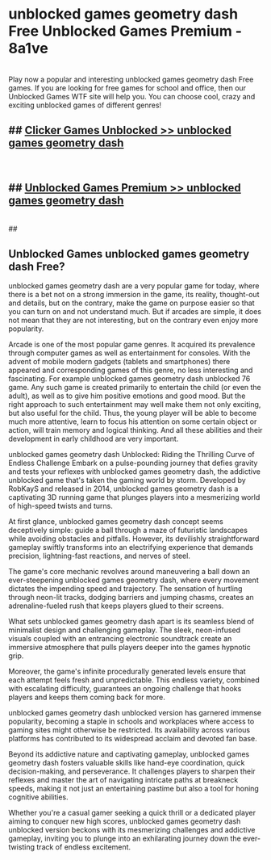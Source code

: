 # unblocked games geometry dash Free Unblocked Games Premium - 8a1ve <br>
<br>
Play now a popular and interesting unblocked games geometry dash Free games. If you are looking for free games for school and office, then our Unblocked Games WTF site will help you. You can choose cool, crazy and exciting unblocked games of different genres!


## ##  [Clicker Games Unblocked >> unblocked games geometry dash](http://freeplayer.one?title=unblocked_games_geometry_dash&ref=M1)
  <br>

##  ## [Unblocked Games Premium >> unblocked games geometry dash](http://freeplayer.one?title=unblocked_games_geometry_dash&ref=M1)
  <br>
  ##



## Unblocked Games unblocked games geometry dash Free?

unblocked games geometry dash are a very popular game for today, where there is a bet not on a strong immersion in the game, its reality, thought-out and details, but on the contrary, make the game on purpose easier so that you can turn on and not understand much. But if arcades are simple, it does not mean that they are not interesting, but on the contrary even enjoy more popularity.

Arcade is one of the most popular game genres. It acquired its prevalence through computer games as well as entertainment for consoles. With the advent of mobile modern gadgets (tablets and smartphones) there appeared and corresponding games of this genre, no less interesting and fascinating. For example unblocked games geometry dash unblocked 76 game. Any such game is created primarily to entertain the child (or even the adult), as well as to give him positive emotions and good mood. But the right approach to such entertainment may well make them not only exciting, but also useful for the child. Thus, the young player will be able to become much more attentive, learn to focus his attention on some certain object or action, will train memory and logical thinking. And all these abilities and their development in early childhood are very important.

unblocked games geometry dash Unblocked: Riding the Thrilling Curve of Endless Challenge
Embark on a pulse-pounding journey that defies gravity and tests your reflexes with unblocked games geometry dash, the addictive unblocked game that's taken the gaming world by storm. Developed by RobKayS and released in 2014, unblocked games geometry dash is a captivating 3D running game that plunges players into a mesmerizing world of high-speed twists and turns.

At first glance, unblocked games geometry dash concept seems deceptively simple: guide a ball through a maze of futuristic landscapes while avoiding obstacles and pitfalls. However, its devilishly straightforward gameplay swiftly transforms into an electrifying experience that demands precision, lightning-fast reactions, and nerves of steel.

The game's core mechanic revolves around maneuvering a ball down an ever-steepening unblocked games geometry dash, where every movement dictates the impending speed and trajectory. The sensation of hurtling through neon-lit tracks, dodging barriers and jumping chasms, creates an adrenaline-fueled rush that keeps players glued to their screens.

What sets unblocked games geometry dash apart is its seamless blend of minimalist design and challenging gameplay. The sleek, neon-infused visuals coupled with an entrancing electronic soundtrack create an immersive atmosphere that pulls players deeper into the games hypnotic grip.

Moreover, the game's infinite procedurally generated levels ensure that each attempt feels fresh and unpredictable. This endless variety, combined with escalating difficulty, guarantees an ongoing challenge that hooks players and keeps them coming back for more.

unblocked games geometry dash unblocked version has garnered immense popularity, becoming a staple in schools and workplaces where access to gaming sites might otherwise be restricted. Its availability across various platforms has contributed to its widespread acclaim and devoted fan base.

Beyond its addictive nature and captivating gameplay, unblocked games geometry dash fosters valuable skills like hand-eye coordination, quick decision-making, and perseverance. It challenges players to sharpen their reflexes and master the art of navigating intricate paths at breakneck speeds, making it not just an entertaining pastime but also a tool for honing cognitive abilities.

Whether you're a casual gamer seeking a quick thrill or a dedicated player aiming to conquer new high scores, unblocked games geometry dash unblocked version beckons with its mesmerizing challenges and addictive gameplay, inviting you to plunge into an exhilarating journey down the ever-twisting track of endless excitement.